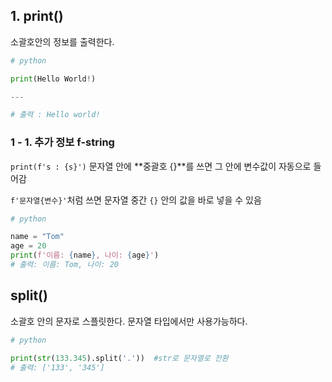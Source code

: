 ## 1. print()
소괄호안의 정보를 출력한다.

``` py
# python

print(Hello World!)

---

# 출력 : Hello world!
```
### 1 - 1. 추가 정보 f-string
`print(f's : {s}')`
문자열 안에 **중괄호 {}**를 쓰면
그 안에 변수값이 자동으로 들어감

`f'문자열{변수}'`처럼 쓰면
문자열 중간 `{}` 안의 값을 바로 넣을 수 있음

```py
# python

name = "Tom"
age = 20
print(f'이름: {name}, 나이: {age}')
# 출력: 이름: Tom, 나이: 20
```

## split()
소괄호 안의 문자로 스플릿한다.
문자열 타입에서만 사용가능하다.

```py
# python

print(str(133.345).split('.'))  #str로 문자열로 전환
# 출력: ['133', '345']
```
